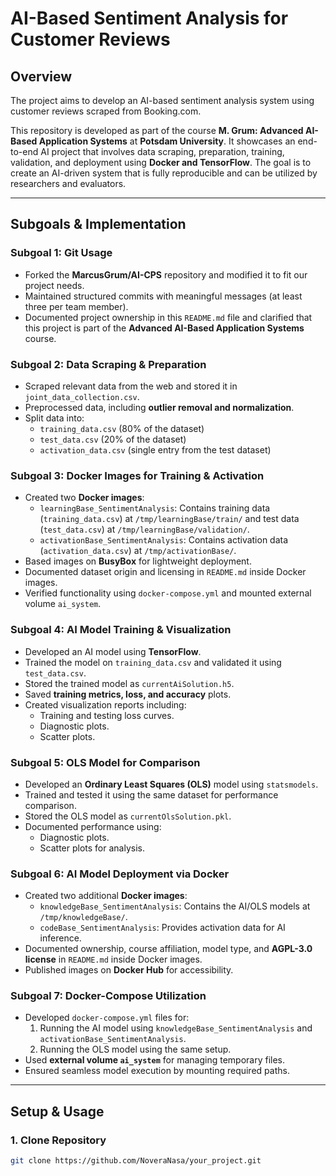 # AI-Based Sentiment Analysis for Customer Reviews

## Overview

The project aims to develop an AI-based sentiment analysis system using customer reviews scraped from Booking.com.

This repository is developed as part of the course **M. Grum: Advanced AI-Based Application Systems** at **Potsdam University**. It showcases an end-to-end AI project that involves data scraping, preparation, training, validation, and deployment using **Docker and TensorFlow**. The goal is to create an AI-driven system that is fully reproducible and can be utilized by researchers and evaluators.

---

## Subgoals & Implementation

### **Subgoal 1: Git Usage**

- Forked the **MarcusGrum/AI-CPS** repository and modified it to fit our project needs.
- Maintained structured commits with meaningful messages (at least three per team member).
- Documented project ownership in this `README.md` file and clarified that this project is part of the **Advanced AI-Based Application Systems** course.

### **Subgoal 2: Data Scraping & Preparation**

- Scraped relevant data from the web and stored it in `joint_data_collection.csv`.
- Preprocessed data, including **outlier removal and normalization**.
- Split data into:
  - `training_data.csv` (80% of the dataset)
  - `test_data.csv` (20% of the dataset)
  - `activation_data.csv` (single entry from the test dataset)

### **Subgoal 3: Docker Images for Training & Activation**

- Created two **Docker images**:
  - `learningBase_SentimentAnalysis`: Contains training data (`training_data.csv`) at `/tmp/learningBase/train/` and test data (`test_data.csv`) at `/tmp/learningBase/validation/`.
  - `activationBase_SentimentAnalysis`: Contains activation data (`activation_data.csv`) at `/tmp/activationBase/`.
- Based images on **BusyBox** for lightweight deployment.
- Documented dataset origin and licensing in `README.md` inside Docker images.
- Verified functionality using `docker-compose.yml` and mounted external volume `ai_system`.

### **Subgoal 4: AI Model Training & Visualization**

- Developed an AI model using **TensorFlow**.
- Trained the model on `training_data.csv` and validated it using `test_data.csv`.
- Stored the trained model as `currentAiSolution.h5`.
- Saved **training metrics, loss, and accuracy** plots.
- Created visualization reports including:
  - Training and testing loss curves.
  - Diagnostic plots.
  - Scatter plots.

### **Subgoal 5: OLS Model for Comparison**

- Developed an **Ordinary Least Squares (OLS)** model using `statsmodels`.
- Trained and tested it using the same dataset for performance comparison.
- Stored the OLS model as `currentOlsSolution.pkl`.
- Documented performance using:
  - Diagnostic plots.
  - Scatter plots for analysis.

### **Subgoal 6: AI Model Deployment via Docker**

- Created two additional **Docker images**:
  - `knowledgeBase_SentimentAnalysis`: Contains the AI/OLS models at `/tmp/knowledgeBase/`.
  - `codeBase_SentimentAnalysis`: Provides activation data for AI inference.
- Documented ownership, course affiliation, model type, and **AGPL-3.0 license** in `README.md` inside Docker images.
- Published images on **Docker Hub** for accessibility.

### **Subgoal 7: Docker-Compose Utilization**

- Developed `docker-compose.yml` files for:
  1. Running the AI model using `knowledgeBase_SentimentAnalysis` and `activationBase_SentimentAnalysis`.
  2. Running the OLS model using the same setup.
- Used **external volume `ai_system`** for managing temporary files.
- Ensured seamless model execution by mounting required paths.

---

## Setup & Usage

### **1. Clone Repository**

```sh
git clone https://github.com/NoveraNasa/your_project.git
```
